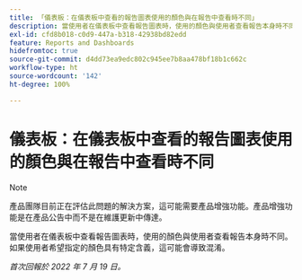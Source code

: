 ```yaml
---
title: 「儀表板：在儀表板中查看的報告圖表使用的顏色與在報告中查看時不同」
description: 當使用者在儀表板中查看報告圖表時，使用的顏色與使用者查看報告本身時不同。如果使用者希望指定的顏色具有特定含義，這可能會導致混淆。
exl-id: cfd8b018-c0d9-447a-b318-42938bd82edd
feature: Reports and Dashboards
hidefromtoc: true
source-git-commit: d4dd73ea9edc802c945ee7b8aa478bf18b1c662c
workflow-type: ht
source-wordcount: '142'
ht-degree: 100%

---
```


# 儀表板：在儀表板中查看的報告圖表使用的顏色與在報告中查看時不同

<!--Converted to story-->

>[!NOTE]
>
>產品團隊目前正在評估此問題的解決方案，這可能需要產品增強功能。產品增強功能是在產品公告中而不是在維護更新中傳達。

當使用者在儀表板中查看報告圖表時，使用的顏色與使用者查看報告本身時不同。如果使用者希望指定的顏色具有特定含義，這可能會導致混淆。

_首次回報於 2022 年 7 月 19 日。_
